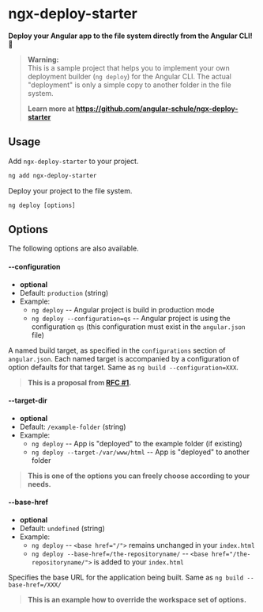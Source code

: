 # ngx-deploy-starter

**Deploy your Angular app to the file system directly from the Angular CLI! 🚀**

> **Warning:**  
> This is a sample project that helps you to implement your own deployment builder (`ng deploy`) for the Angular CLI.
> The actual "deployment" is only a simple copy to another folder in the file system.
>
>**Learn more at
> https://github.com/angular-schule/ngx-deploy-starter**

## Usage

Add `ngx-deploy-starter` to your project.

```bash
ng add ngx-deploy-starter
```

Deploy your project to the file system.

```
ng deploy [options]
```


## Options

The following options are also available.


#### --configuration
 * __optional__
 * Default: `production` (string)
 * Example:
    * `ng deploy` -- Angular project is build in production mode
    * `ng deploy --configuration=qs` -- Angular project is using the configuration `qs` (this configuration must exist in the `angular.json` file)

A named build target, as specified in the `configurations` section of `angular.json`.
Each named target is accompanied by a configuration of option defaults for that target.
Same as `ng build --configuration=XXX`.

> **This is a proposal from [RFC #1](https://github.com/angular-schule/ngx-deploy-starter/issues/1).**

#### --target-dir
 * __optional__
 * Default: `/example-folder` (string)
 * Example:
    * `ng deploy` -- App is "deployed" to the example folder (if existing)
    * `ng deploy --target-/var/www/html` -- App is "deployed" to another folder

> **This is one of the options you can freely choose according to your needs.**

#### --base-href <a name="base-href"></a>
 * __optional__
 * Default: `undefined` (string)
 * Example:
    * `ng deploy` -- `<base href="/">` remains unchanged in your `index.html`
    * `ng deploy --base-href=/the-repositoryname/` -- `<base href="/the-repositoryname/">` is added to your `index.html`

Specifies the base URL for the application being built.
Same as `ng build --base-href=/XXX/`

> **This is an example how to override the workspace set of options.**
